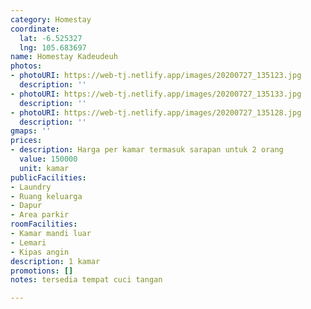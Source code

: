 ```yaml
---
category: Homestay
coordinate:
  lat: -6.525327
  lng: 105.683697
name: Homestay Kadeudeuh
photos:
- photoURI: https://web-tj.netlify.app/images/20200727_135123.jpg
  description: ''
- photoURI: https://web-tj.netlify.app/images/20200727_135133.jpg
  description: ''
- photoURI: https://web-tj.netlify.app/images/20200727_135128.jpg
  description: ''
gmaps: ''
prices:
- description: Harga per kamar termasuk sarapan untuk 2 orang
  value: 150000
  unit: kamar
publicFacilities:
- Laundry
- Ruang keluarga
- Dapur
- Area parkir
roomFacilities:
- Kamar mandi luar
- Lemari
- Kipas angin
description: 1 kamar
promotions: []
notes: tersedia tempat cuci tangan

---
```

